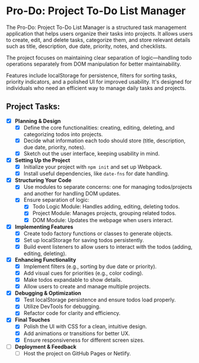 # Pro-Do: Project To-Do List Manager

The Pro-Do: Project To-Do List Manager is a structured task management application that helps users organize their tasks into projects. It allows users to create, edit, and delete tasks, categorize them, and store relevant details such as title, description, due date, priority, notes, and checklists.

The project focuses on maintaining clear separation of logic—handling todo operations separately from DOM manipulation for better maintainability.

Features include localStorage for persistence, filters for sorting tasks, priority indicators, and a polished UI for improved usability. It's designed for individuals who need an efficient way to manage daily tasks and projects.

## Project Tasks:

- [x] **Planning & Design**
  - [x] Define the core functionalities: creating, editing, deleting, and categorizing todos into projects.
  - [x] Decide what information each todo should store (title, description, due date, priority, notes).
  - [x] Sketch out the user interface, keeping usability in mind.

- [x] **Setting Up the Project**
  - [x] Initialize your project with `npm init` and set up Webpack.
  - [x] Install useful dependencies, like `date-fns` for date handling.

- [x] **Structuring Your Code**
  - [x] Use modules to separate concerns: one for managing todos/projects and another for handling DOM updates.
  - [x] Ensure separation of logic:
    - [x] Todo Logic Module: Handles adding, editing, deleting todos.
    - [x] Project Module: Manages projects, grouping related todos.
    - [x] DOM Module: Updates the webpage when users interact.

- [x] **Implementing Features**
  - [x] Create todo factory functions or classes to generate objects.
  - [x] Set up localStorage for saving todos persistently.
  - [x] Build event listeners to allow users to interact with the todos (adding, editing, deleting).

- [x] **Enhancing Functionality**
  - [x] Implement filters (e.g., sorting by due date or priority).
  - [x] Add visual cues for priorities (e.g., color coding).
  - [x] Make todos expandable to show details.
  - [x] Allow users to create and manage multiple projects.

- [x] **Debugging & Optimization**
  - [x] Test localStorage persistence and ensure todos load properly.
  - [x] Utilize DevTools for debugging.
  - [x] Refactor code for clarity and efficiency.

- [x] **Final Touches**
  - [x] Polish the UI with CSS for a clean, intuitive design.
  - [x] Add animations or transitions for better UX.
  - [x] Ensure responsiveness for different screen sizes.

- [ ] **Deployment & Feedback**
  - [ ] Host the project on GitHub Pages or Netlify.
